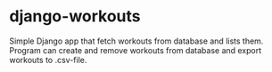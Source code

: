 # django-workouts

Simple Django app that fetch workouts from database and lists them. Program can create and remove workouts from database and export workouts to .csv-file.
